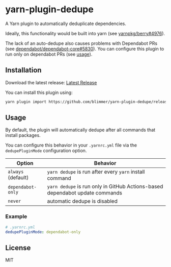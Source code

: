 # yarn-plugin-dedupe

A Yarn plugin to automatically deduplicate dependencies.

Ideally, this functionality would be built into yarn (see [yarnpkg/berry#4976](https://github.com/yarnpkg/berry/issues/4976)).

The lack of an auto-dedupe also causes problems with Dependabot PRs (see [dependabot/dependabot-core#5830](https://github.com/dependabot/dependabot-core/issues/5830)).
You can configure this plugin to run only on dependabot PRs (see [usage](#usage)).

## Installation

Download the latest release: [Latest Release](https://github.com/blimmer/yarn-plugin-dedupe/releases/latest)

You can install this plugin using:

```bash
yarn plugin import https://github.com/blimmer/yarn-plugin-dedupe/releases/download/v1.0.0/plugin-dedupe.js
```

## Usage

By default, the plugin will automatically dedupe after all commands that install packages.

You can configure this behavior in your `.yarnrc.yml` file via the `dedupePluginMode` configuration
option.

|       Option       |                                   Behavior                                   |
| ------------------ | ---------------------------------------------------------------------------- |
| `always` (default) | `yarn dedupe` is run after every `yarn` install command                      |
| `dependabot-only`  | `yarn dedupe` is run only in GitHub Actions-based dependabot update commands |
| `never`            | automatic dedupe is disabled                                                 |

### Example

```yml
# .yarnrc.yml
dedupePluginMode: dependabot-only
```

## License

MIT
